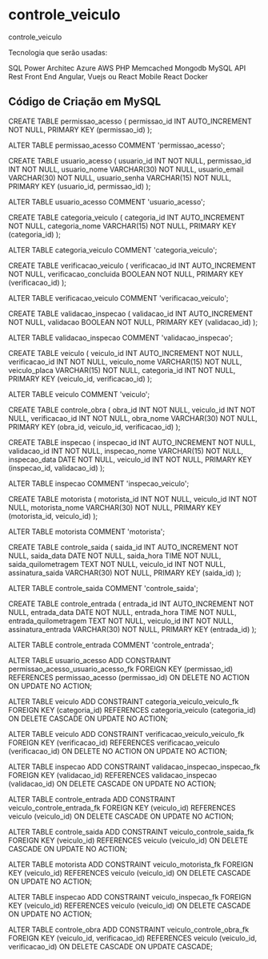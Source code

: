 # controle_veiculo
controle_veiculo

Tecnologia que serão usadas:

SQL Power Architec
Azure
AWS
PHP
Memcached
Mongodb
MySQL
API Rest
Front End Angular, Vuejs ou React
Mobile React
Docker

## Código de Criação em MySQL


CREATE TABLE permissao_acesso (
                permissao_id INT AUTO_INCREMENT NOT NULL,
                PRIMARY KEY (permissao_id)
);

ALTER TABLE permissao_acesso COMMENT 'permissao_acesso';


CREATE TABLE usuario_acesso (
                usuario_id INT NOT NULL,
                permissao_id INT NOT NULL,
                usuario_nome VARCHAR(30) NOT NULL,
                usuario_email VARCHAR(30) NOT NULL,
                usuario_senha VARCHAR(15) NOT NULL,
                PRIMARY KEY (usuario_id, permissao_id)
);

ALTER TABLE usuario_acesso COMMENT 'usuario_acesso';


CREATE TABLE categoria_veiculo (
                categoria_id INT AUTO_INCREMENT NOT NULL,
                categoria_nome VARCHAR(15) NOT NULL,
                PRIMARY KEY (categoria_id)
);

ALTER TABLE categoria_veiculo COMMENT 'categoria_veiculo';


CREATE TABLE verificacao_veiculo (
                verificacao_id INT AUTO_INCREMENT NOT NULL,
                verificacao_concluida BOOLEAN NOT NULL,
                PRIMARY KEY (verificacao_id)
);

ALTER TABLE verificacao_veiculo COMMENT 'verificacao_veiculo';


CREATE TABLE validacao_inspecao (
                validacao_id INT AUTO_INCREMENT NOT NULL,
                validacao BOOLEAN NOT NULL,
                PRIMARY KEY (validacao_id)
);

ALTER TABLE validacao_inspecao COMMENT 'validacao_inspecao';


CREATE TABLE veiculo (
                veiculo_id INT AUTO_INCREMENT NOT NULL,
                verificacao_id INT NOT NULL,
                veiculo_nome VARCHAR(15) NOT NULL,
                veiculo_placa VARCHAR(15) NOT NULL,
                categoria_id INT NOT NULL,
                PRIMARY KEY (veiculo_id, verificacao_id)
);

ALTER TABLE veiculo COMMENT 'veiculo';


CREATE TABLE controle_obra (
                obra_id INT NOT NULL,
                veiculo_id INT NOT NULL,
                verificacao_id INT NOT NULL,
                obra_nome VARCHAR(30) NOT NULL,
                PRIMARY KEY (obra_id, veiculo_id, verificacao_id)
);


CREATE TABLE inspecao (
                inspecao_id INT AUTO_INCREMENT NOT NULL,
                validacao_id INT NOT NULL,
                inspecao_nome VARCHAR(15) NOT NULL,
                inspecao_data DATE NOT NULL,
                veiculo_id INT NOT NULL,
                PRIMARY KEY (inspecao_id, validacao_id)
);

ALTER TABLE inspecao COMMENT 'inspecao_veiculo';


CREATE TABLE motorista (
                motorista_id INT NOT NULL,
                veiculo_id INT NOT NULL,
                motorista_nome VARCHAR(30) NOT NULL,
                PRIMARY KEY (motorista_id, veiculo_id)
);

ALTER TABLE motorista COMMENT 'motorista';


CREATE TABLE controle_saida (
                saida_id INT AUTO_INCREMENT NOT NULL,
                saida_data DATE NOT NULL,
                saida_hora TIME NOT NULL,
                saida_quilometragem TEXT NOT NULL,
                veiculo_id INT NOT NULL,
                assinatura_saida VARCHAR(30) NOT NULL,
                PRIMARY KEY (saida_id)
);

ALTER TABLE controle_saida COMMENT 'controle_saida';


CREATE TABLE controle_entrada (
                entrada_id INT AUTO_INCREMENT NOT NULL,
                entrada_data DATE NOT NULL,
                entrada_hora TIME NOT NULL,
                entrada_quilometragem TEXT NOT NULL,
                veiculo_id INT NOT NULL,
                assinatura_entrada VARCHAR(30) NOT NULL,
                PRIMARY KEY (entrada_id)
);

ALTER TABLE controle_entrada COMMENT 'controle_entrada';


ALTER TABLE usuario_acesso ADD CONSTRAINT permissao_acesso_usuario_acesso_fk
FOREIGN KEY (permissao_id)
REFERENCES permissao_acesso (permissao_id)
ON DELETE NO ACTION
ON UPDATE NO ACTION;

ALTER TABLE veiculo ADD CONSTRAINT categoria_veiculo_veiculo_fk
FOREIGN KEY (categoria_id)
REFERENCES categoria_veiculo (categoria_id)
ON DELETE CASCADE
ON UPDATE NO ACTION;

ALTER TABLE veiculo ADD CONSTRAINT verificacao_veiculo_veiculo_fk
FOREIGN KEY (verificacao_id)
REFERENCES verificacao_veiculo (verificacao_id)
ON DELETE NO ACTION
ON UPDATE NO ACTION;

ALTER TABLE inspecao ADD CONSTRAINT validacao_inspecao_inspecao_fk
FOREIGN KEY (validacao_id)
REFERENCES validacao_inspecao (validacao_id)
ON DELETE CASCADE
ON UPDATE NO ACTION;

ALTER TABLE controle_entrada ADD CONSTRAINT veiculo_controle_entrada_fk
FOREIGN KEY (veiculo_id)
REFERENCES veiculo (veiculo_id)
ON DELETE CASCADE
ON UPDATE NO ACTION;

ALTER TABLE controle_saida ADD CONSTRAINT veiculo_controle_saida_fk
FOREIGN KEY (veiculo_id)
REFERENCES veiculo (veiculo_id)
ON DELETE CASCADE
ON UPDATE NO ACTION;

ALTER TABLE motorista ADD CONSTRAINT veiculo_motorista_fk
FOREIGN KEY (veiculo_id)
REFERENCES veiculo (veiculo_id)
ON DELETE CASCADE
ON UPDATE NO ACTION;

ALTER TABLE inspecao ADD CONSTRAINT veiculo_inspecao_fk
FOREIGN KEY (veiculo_id)
REFERENCES veiculo (veiculo_id)
ON DELETE CASCADE
ON UPDATE NO ACTION;

ALTER TABLE controle_obra ADD CONSTRAINT veiculo_controle_obra_fk
FOREIGN KEY (veiculo_id, verificacao_id)
REFERENCES veiculo (veiculo_id, verificacao_id)
ON DELETE CASCADE
ON UPDATE CASCADE;


## 

